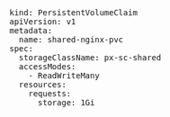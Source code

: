 <pre>
kind: PersistentVolumeClaim
apiVersion: v1
metadata:
  name: shared-nginx-pvc
spec:
  storageClassName: px-sc-shared
  accessModes:
    - ReadWriteMany
  resources:
    requests:
      storage: 1Gi
</pre>